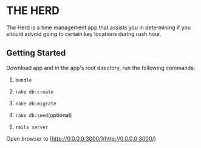 # THE HERD

The Herd is a time management app that assists you in determining if you should advoid going to certain key locations during rush hour.

## Getting Started

Download app and in the app's root directory, run the following commands:

1) `bundle`

2) `rake db:create`

3) `rake db:migrate`

4) `rake db:seed`(optional)

5) `rails server`

Open browser to [http://0.0.0.0:3000/](http://0.0.0.0:3000/) 